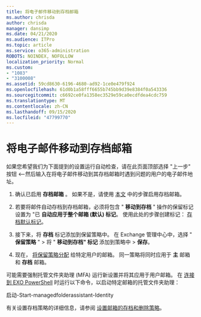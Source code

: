 ```yaml
---
title: 将电子邮件移动到存档邮箱
ms.author: chrisda
author: chrisda
manager: dansimp
ms.date: 04/21/2020
ms.audience: ITPro
ms.topic: article
ms.service: o365-administration
ROBOTS: NOINDEX, NOFOLLOW
localization_priority: Normal
ms.custom:
- "1083"
- "3100008"
ms.assetid: 59cd8630-6196-4680-ad92-1ce0e479f924
ms.openlocfilehash: 61d0b1a58fff6655b745bb9d39e8384f0a543336
ms.sourcegitcommit: c6692ce0fa1358ec3529e59ca0ecdfdea4cdc759
ms.translationtype: MT
ms.contentlocale: zh-CN
ms.lasthandoff: 09/15/2020
ms.locfileid: "47799770"
---
```

# <a name="move-email-to-the-archive-mailbox"></a>将电子邮件移动到存档邮箱

如果您希望我们为下面提到的设置运行自动检查，请在此页面顶部选择 "上一步" 按钮 <--然后输入在将电子邮件移动到其存档邮箱时遇到问题的用户的电子邮件地址。

1. 确认已启用 **存档邮箱** 。 如果不是，请使用 [本文](https://docs.microsoft.com/microsoft-365/compliance/enable-archive-mailboxes) 中的步骤启用存档邮箱。

2. 若要将邮件自动存档到存档邮箱，必须将包含 " **移动到存档** " 操作的保留标记设置为 "已 **自动应用于整个邮箱 (默认) 标记**。 使用此处的步骤创建标记： [存档默认标记](https://docs.microsoft.com/microsoft-365/compliance/set-up-an-archive-and-deletion-policy-for-mailboxes#create-a-custom-archive-default-policy-tag)。

3. 接下来，将 **存档** 标记添加到保留策略中。 在 Exchange 管理中心中，选择 " **保留策略** " > 将 " **移动到存档" 标记** 添加到策略中 > **保存**。

4. 现在， [将保留策略分配](https://docs.microsoft.com/exchange/security-and-compliance/messaging-records-management/apply-retention-policy) 给特定用户的邮箱。 同一策略将同时应用于 **主** 邮箱和 **存档** 邮箱。

可能需要强制托管文件夹助理 (MFA) 运行新设置并将其应用于用户邮箱。 在 [连接到 EXO PowerShell](https://docs.microsoft.com/powershell/exchange/exchange-online/connect-to-exchange-online-powershell/connect-to-exchange-online-powershell?view=exchange-ps) 时运行以下命令，以启动特定邮箱的托管文件夹助理：
  
启动-Start-managedfolderassistant-Identity <name of the mailbox>

有关设置存档策略的详细信息，请参阅 [设置邮箱的存档和删除策略](https://docs.microsoft.com/microsoft-365/compliance/set-up-an-archive-and-deletion-policy-for-mailboxes#step-1-enable-archive-mailboxes-for-users)。
  